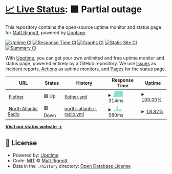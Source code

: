 # [📈 Live Status](https://flother.github.io/upptime): <!--live status--> **🟧 Partial outage**

This repository contains the open-source uptime monitor and status page for [Matt Riggott](https://flother.is/), powered by [Upptime](https://github.com/upptime/upptime).

[![Uptime CI](https://github.com/koj-co/upptime/workflows/Uptime%20CI/badge.svg)](https://github.com/koj-co/upptime/actions?query=workflow%3A%22Uptime+CI%22)
[![Response Time CI](https://github.com/koj-co/upptime/workflows/Response%20Time%20CI/badge.svg)](https://github.com/koj-co/upptime/actions?query=workflow%3A%22Response+Time+CI%22)
[![Graphs CI](https://github.com/koj-co/upptime/workflows/Graphs%20CI/badge.svg)](https://github.com/koj-co/upptime/actions?query=workflow%3A%22Graphs+CI%22)
[![Static Site CI](https://github.com/koj-co/upptime/workflows/Static%20Site%20CI/badge.svg)](https://github.com/koj-co/upptime/actions?query=workflow%3A%22Static+Site+CI%22)
[![Summary CI](https://github.com/koj-co/upptime/workflows/Summary%20CI/badge.svg)](https://github.com/koj-co/upptime/actions?query=workflow%3A%22Summary+CI%22)

With [Upptime](https://upptime.js.org), you can get your own unlimited and free uptime monitor and status page, powered entirely by a GitHub repository. We use [Issues](https://github.com/flother/upptime/issues) as incident reports, [Actions](https://github.com/flother/upptime/actions) as uptime monitors, and [Pages](https://flother.github.io/upptime) for the status page.

<!--start: status pages-->
<!-- This summary is generated by Upptime (https://github.com/upptime/upptime) -->
<!-- Do not edit this manually, your changes will be overwritten -->
<!-- prettier-ignore -->
| URL | Status | History | Response Time | Uptime |
| --- | ------ | ------- | ------------- | ------ |
| <img alt="" src="https://www.flother.is/favicon.ico" height="13"> [Flother](https://www.flother.is) | 🟩 Up | [flother.yml](https://github.com/flother/upptime/commits/master/history/flother.yml) | <details><summary><img alt="Response time graph" src="./graphs/flother/response-time-week.png" height="20"> 314ms</summary><br><a href="https://flother.github.io/upptime/history/flother"><img alt="Response time 314" src="https://img.shields.io/endpoint?url=https%3A%2F%2Fraw.githubusercontent.com%2Fflother%2Fupptime%2Fmaster%2Fapi%2Fflother%2Fresponse-time.json"></a><br><a href="https://flother.github.io/upptime/history/flother"><img alt="24-hour response time 295" src="https://img.shields.io/endpoint?url=https%3A%2F%2Fraw.githubusercontent.com%2Fflother%2Fupptime%2Fmaster%2Fapi%2Fflother%2Fresponse-time-day.json"></a><br><a href="https://flother.github.io/upptime/history/flother"><img alt="7-day response time 314" src="https://img.shields.io/endpoint?url=https%3A%2F%2Fraw.githubusercontent.com%2Fflother%2Fupptime%2Fmaster%2Fapi%2Fflother%2Fresponse-time-week.json"></a><br><a href="https://flother.github.io/upptime/history/flother"><img alt="30-day response time 314" src="https://img.shields.io/endpoint?url=https%3A%2F%2Fraw.githubusercontent.com%2Fflother%2Fupptime%2Fmaster%2Fapi%2Fflother%2Fresponse-time-month.json"></a><br><a href="https://flother.github.io/upptime/history/flother"><img alt="1-year response time 314" src="https://img.shields.io/endpoint?url=https%3A%2F%2Fraw.githubusercontent.com%2Fflother%2Fupptime%2Fmaster%2Fapi%2Fflother%2Fresponse-time-year.json"></a></details> | <details><summary><a href="https://flother.github.io/upptime/history/flother">100.00%</a></summary><a href="https://flother.github.io/upptime/history/flother"><img alt="All-time uptime 100.00%" src="https://img.shields.io/endpoint?url=https%3A%2F%2Fraw.githubusercontent.com%2Fflother%2Fupptime%2Fmaster%2Fapi%2Fflother%2Fuptime.json"></a><br><a href="https://flother.github.io/upptime/history/flother"><img alt="24-hour uptime 100.00%" src="https://img.shields.io/endpoint?url=https%3A%2F%2Fraw.githubusercontent.com%2Fflother%2Fupptime%2Fmaster%2Fapi%2Fflother%2Fuptime-day.json"></a><br><a href="https://flother.github.io/upptime/history/flother"><img alt="7-day uptime 100.00%" src="https://img.shields.io/endpoint?url=https%3A%2F%2Fraw.githubusercontent.com%2Fflother%2Fupptime%2Fmaster%2Fapi%2Fflother%2Fuptime-week.json"></a><br><a href="https://flother.github.io/upptime/history/flother"><img alt="30-day uptime 100.00%" src="https://img.shields.io/endpoint?url=https%3A%2F%2Fraw.githubusercontent.com%2Fflother%2Fupptime%2Fmaster%2Fapi%2Fflother%2Fuptime-month.json"></a><br><a href="https://flother.github.io/upptime/history/flother"><img alt="1-year uptime 100.00%" src="https://img.shields.io/endpoint?url=https%3A%2F%2Fraw.githubusercontent.com%2Fflother%2Fupptime%2Fmaster%2Fapi%2Fflother%2Fuptime-year.json"></a></details>
| <img alt="" src="https://favicons.githubusercontent.com/www.northatlanticradio.com" height="13"> [North Atlantic Radio](https://www.northatlanticradio.com) | 🟥 Down | [north-atlantic-radio.yml](https://github.com/flother/upptime/commits/master/history/north-atlantic-radio.yml) | <details><summary><img alt="Response time graph" src="./graphs/north-atlantic-radio/response-time-week.png" height="20"> 580ms</summary><br><a href="https://flother.github.io/upptime/history/north-atlantic-radio"><img alt="Response time 580" src="https://img.shields.io/endpoint?url=https%3A%2F%2Fraw.githubusercontent.com%2Fflother%2Fupptime%2Fmaster%2Fapi%2Fnorth-atlantic-radio%2Fresponse-time.json"></a><br><a href="https://flother.github.io/upptime/history/north-atlantic-radio"><img alt="24-hour response time 387" src="https://img.shields.io/endpoint?url=https%3A%2F%2Fraw.githubusercontent.com%2Fflother%2Fupptime%2Fmaster%2Fapi%2Fnorth-atlantic-radio%2Fresponse-time-day.json"></a><br><a href="https://flother.github.io/upptime/history/north-atlantic-radio"><img alt="7-day response time 580" src="https://img.shields.io/endpoint?url=https%3A%2F%2Fraw.githubusercontent.com%2Fflother%2Fupptime%2Fmaster%2Fapi%2Fnorth-atlantic-radio%2Fresponse-time-week.json"></a><br><a href="https://flother.github.io/upptime/history/north-atlantic-radio"><img alt="30-day response time 580" src="https://img.shields.io/endpoint?url=https%3A%2F%2Fraw.githubusercontent.com%2Fflother%2Fupptime%2Fmaster%2Fapi%2Fnorth-atlantic-radio%2Fresponse-time-month.json"></a><br><a href="https://flother.github.io/upptime/history/north-atlantic-radio"><img alt="1-year response time 580" src="https://img.shields.io/endpoint?url=https%3A%2F%2Fraw.githubusercontent.com%2Fflother%2Fupptime%2Fmaster%2Fapi%2Fnorth-atlantic-radio%2Fresponse-time-year.json"></a></details> | <details><summary><a href="https://flother.github.io/upptime/history/north-atlantic-radio">18.82%</a></summary><a href="https://flother.github.io/upptime/history/north-atlantic-radio"><img alt="All-time uptime 18.82%" src="https://img.shields.io/endpoint?url=https%3A%2F%2Fraw.githubusercontent.com%2Fflother%2Fupptime%2Fmaster%2Fapi%2Fnorth-atlantic-radio%2Fuptime.json"></a><br><a href="https://flother.github.io/upptime/history/north-atlantic-radio"><img alt="24-hour uptime 27.21%" src="https://img.shields.io/endpoint?url=https%3A%2F%2Fraw.githubusercontent.com%2Fflother%2Fupptime%2Fmaster%2Fapi%2Fnorth-atlantic-radio%2Fuptime-day.json"></a><br><a href="https://flother.github.io/upptime/history/north-atlantic-radio"><img alt="7-day uptime 18.82%" src="https://img.shields.io/endpoint?url=https%3A%2F%2Fraw.githubusercontent.com%2Fflother%2Fupptime%2Fmaster%2Fapi%2Fnorth-atlantic-radio%2Fuptime-week.json"></a><br><a href="https://flother.github.io/upptime/history/north-atlantic-radio"><img alt="30-day uptime 18.82%" src="https://img.shields.io/endpoint?url=https%3A%2F%2Fraw.githubusercontent.com%2Fflother%2Fupptime%2Fmaster%2Fapi%2Fnorth-atlantic-radio%2Fuptime-month.json"></a><br><a href="https://flother.github.io/upptime/history/north-atlantic-radio"><img alt="1-year uptime 18.82%" src="https://img.shields.io/endpoint?url=https%3A%2F%2Fraw.githubusercontent.com%2Fflother%2Fupptime%2Fmaster%2Fapi%2Fnorth-atlantic-radio%2Fuptime-year.json"></a></details>

<!--end: status pages-->

[**Visit our status website →**](https://flother.github.io/upptime)

## 📄 License

- Powered by: [Upptime](https://github.com/upptime/upptime)
- Code: [MIT](./LICENSE) © [Matt Riggott](https://flother.is/)
- Data in the `./history` directory: [Open Database License](https://opendatacommons.org/licenses/odbl/1-0/)
